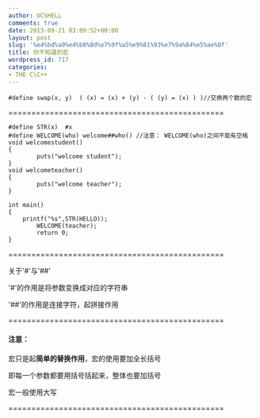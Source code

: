 ```yaml
---
author: UCSHELL
comments: true
date: 2013-09-21 03:09:52+00:00
layout: post
slug: '%e4%bd%a0%e4%b8%8d%e7%9f%a5%e9%81%93%e7%9a%84%e5%ae%8f'
title: 你不知道的宏
wordpress_id: 717
categories:
- THE C\C++
---
```




    
    #define swap(x, y)	( (x) = (x) + (y) - ( (y) = (x) ) )//交换两个数的宏
    
===============================================

	#define STR(x)  #x
    #define WELCOME(who) welcome##who()	//注意： WELCOME(who)之间不能有空格
    void welcomestudent()
    {
            puts("welcome student");
    }
    void welcometeacher()
    {
            puts("welcome teacher");
    }
    
    int main()
    {
    	printf("%s",STR(HELLO));
            WELCOME(teacher);
            return 0;
    }

===============================================

关于'#'与'##'

'#'的作用是将参数变换成对应的字符串

'##'的作用是连接字符，起拼接作用

===============================================

#### 注意：

宏只是起**简单的替换作用**，宏的使用要加全长括号

即每一个参数都要用括号括起来，整体也要加括号

宏一般使用大写

===============================================
